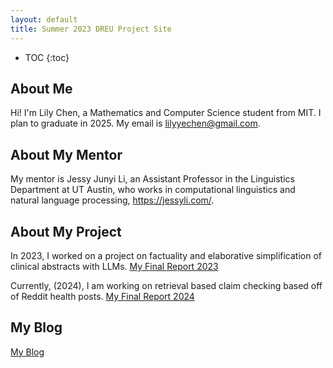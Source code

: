 ```yaml
---
layout: default
title: Summer 2023 DREU Project Site
---
```


* TOC
{:toc}

## About Me

Hi! I'm Lily Chen, a Mathematics and Computer Science student from MIT. I plan to graduate in 2025. My email is lilyyechen@gmail.com.
## About My Mentor

My mentor is Jessy Junyi Li, an Assistant Professor in the Linguistics Department at UT Austin, who works in computational linguistics and natural language processing, https://jessyli.com/. 

## About My Project

In 2023, I worked on a project on factuality and elaborative simplification of clinical abstracts with LLMs. 
[My Final Report 2023](files/finalreport.pdf)

Currently, (2024), I am working on retrieval based claim checking based off of Reddit health posts. [My Final Report 2024](files/DREU_Final_Report_2024.pdf)

## My Blog

[My Blog](blog.html)
